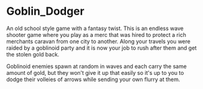 # Goblin_Dodger
An old school style game with a fantasy twist. 
This is an endless wave shooter game where you play as a merc that was hired to protect a rich merchants caravan from one city to another. 
Along your travels you were raided by a goblinoid party and it is now your job to rush after them and get the stolen gold back.

Goblinoid enemies spawn at random in waves and each carry the same amount of gold, but they won't give it up that easily so it's up to you to dodge their volleies of arrows while sending your own flurry at them.
